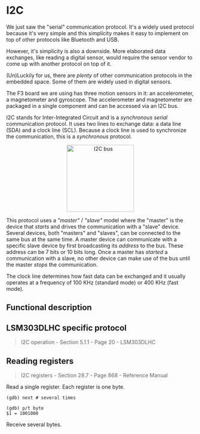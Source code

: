 # I2C

We just saw the "serial" communication protocol. It's a widely used protocol
because it's very simple and this simplicity makes it easy to implement on top
of other protocols like Bluetooth and USB.

However, it's simplicity is also a downside. More elaborated data exchanges,
like reading a digital sensor, would require the sensor vendor to come up with
another protocol on top of it.

(Un)Luckily for us, there are *plenty* of other communication protocols in the
embedded space. Some of them are widely used in digital sensors.

The F3 board we are using has three motion sensors in it: an accelerometer, a
magnetometer and gyroscope. The accelerometer and magnetometer are packaged in a
single component and can be accessed via an I2C bus.

I2C stands for Inter-Integrated Circuit and is a *synchronous* *serial*
communication protocol. It uses two lines to exchange data: a data line (SDA)
and a clock line (SCL). Because a clock line is used to synchronize the
communication, this is a *synchronous* protocol.

<p align="center">
<img height=180 title="I2C bus" src="https://upload.wikimedia.org/wikipedia/commons/3/3e/I2C.svg">
</p>

This protocol uses a *"master"* / *"slave"* model where the "master" is the
device that *starts* and drives the communication with a "slave" device. Several
devices, both "masters" and "slaves", can be connected to the same bus at the
same time. A master device can communicate with a specific slave device by first
broadcasting its *address* to the bus. These address can be 7 bits or 10 bits
long. Once a master has *started* a communication with a slave, no other device
can make use of the bus until the master *stops* the communication.

The clock line determines how fast data can be exchanged and it usually operates
at a frequency of 100 KHz (standard mode) or 400 KHz (fast mode).

## Functional description

## LSM303DLHC specific protocol

> I2C operation - Section 5.1.1 - Page 20 - LSM303DLHC

## Reading registers

> I2C registers - Section 28.7 - Page 868 - Reference Manual

Read a single register. Each register is one byte.


```
(gdb) next # several times

(gdb) p/t byte
$1 = 1001000
```

Receive several bytes.
